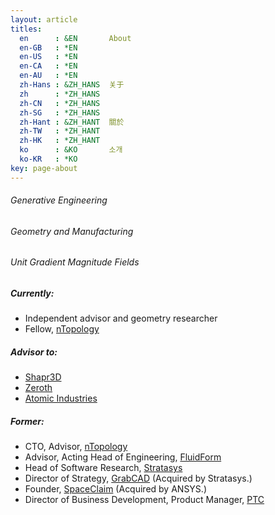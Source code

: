```yaml
---
layout: article
titles:
  en      : &EN       About
  en-GB   : *EN
  en-US   : *EN
  en-CA   : *EN
  en-AU   : *EN
  zh-Hans : &ZH_HANS  关于
  zh      : *ZH_HANS
  zh-CN   : *ZH_HANS
  zh-SG   : *ZH_HANS
  zh-Hant : &ZH_HANT  關於
  zh-TW   : *ZH_HANT
  zh-HK   : *ZH_HANT
  ko      : &KO       소개
  ko-KR   : *KO
key: page-about
---
```


###### Generative Engineering
###### Geometry and Manufacturing
###### Unit Gradient Magnitude Fields

##### Currently:
* Independent advisor and geometry researcher
* Fellow, [nTopology](https://ntopology.com)

##### Advisor to:
* [Shapr3D](https://shapr3d.com)
* [Zeroth](https://zeroth.oo)
* [Atomic Industries](https://www.atomic.industries/)

##### Former:
* CTO, Advisor, [nTopology](https://ntopology.com)
* Advisor, Acting Head of Engineering, [FluidForm](https://fluidform.com)
* Head of Software Research, [Stratasys](https://stratasys.com)
* Director of Strategy, [GrabCAD](https://www.grabcad.com) (Acquired by Stratasys.)
* Founder, [SpaceClaim](www.spaceclaim.com) (Acquired by ANSYS.)
* Director of Business Development, Product Manager, [PTC](https://www.ptc.com)



